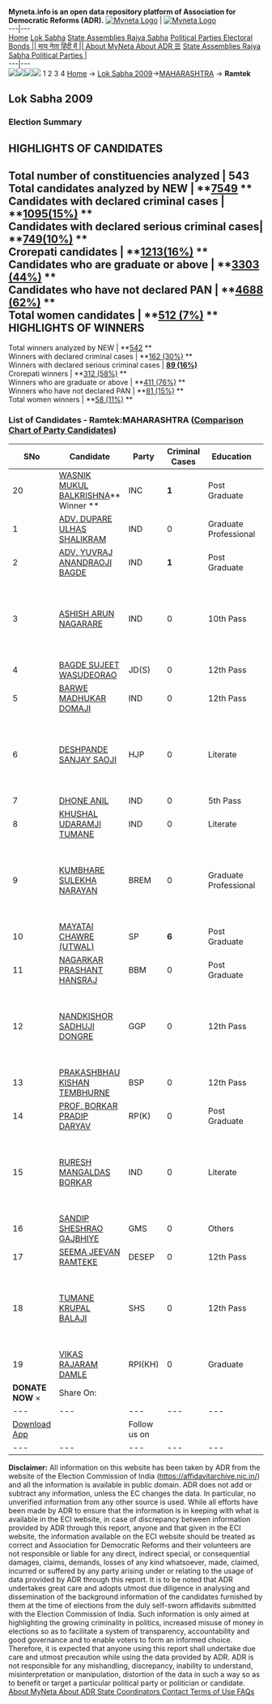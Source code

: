 **Myneta.info is an open data repository platform of Association for Democratic Reforms (ADR).**
[![Myneta Logo](https://www.myneta.info/lib/img/myneta-logo.png)](https://www.myneta.info/) | [![Myneta Logo](https://www.myneta.info/lib/img/adr-logo.png)](https://adrindia.org)  
---|---  
[Home](https://www.myneta.info/) [Lok Sabha](https://www.myneta.info/#ls "Lok Sabha") [ State Assemblies ](https://www.myneta.info/#sa "State Assemblies") [Rajya Sabha](https://www.myneta.info/#rs "Rajya Sabha") [Political Parties ](https://www.myneta.info/party "Political Parties") [ Electoral Bonds ](https://www.myneta.info/electoral_bonds "Electoral Bonds") [ || माय नेता हिंदी में || ](https://translate.google.co.in/translate?prev=hp&hl=en&js=y&u=www.myneta.info&sl=en&tl=hi&history_state0=) [ About MyNeta ](https://adrindia.org/content/about-myneta) [ About ADR ](https://adrindia.org/about-adr/who-we-are) [☰](javascript:void\(0\))
[ State Assemblies ](https://www.myneta.info/#sa "State Assemblies") [ Rajya Sabha ](https://www.myneta.info/#rs "Rajya Sabha") [ Political Parties ](https://www.myneta.info/party "Political Parties")
|   
---|---  
![](https://www.myneta.info/lib/img/banner/banner-1.png)![](https://www.myneta.info/lib/img/banner/banner-2.png)![](https://www.myneta.info/lib/img/banner/banner-3.png)![](https://www.myneta.info/lib/img/banner/banner-4.png)
1  2  3  4 
[Home](https://www.myneta.info/) → [Lok Sabha 2009](https://www.myneta.info/ls2009/)→[MAHARASHTRA](https://www.myneta.info/ls2009/index.php?action=show_constituencies&state_id=13) → **Ramtek**
### 
## Lok Sabha 2009
###  Election Summary 
HIGHLIGHTS OF CANDIDATES  
---  
Total number of constituencies analyzed |  543   
Total candidates analyzed by NEW | **[7549](https://www.myneta.info/ls2009/index.php?action=summary&subAction=candidates_analyzed&sort=candidate#summary) **  
Candidates with declared criminal cases | **[1095(15%)](https://www.myneta.info/ls2009/index.php?action=summary&subAction=crime&sort=candidate#summary) **  
Candidates with declared serious criminal cases| **[749(10%)](https://www.myneta.info/ls2009/index.php?action=summary&subAction=serious_crime&sort=candidate#summary) **  
Crorepati candidates | **[1213(16%)](https://www.myneta.info/ls2009/index.php?action=summary&subAction=crorepati&sort=candidate#summary) **  
Candidates who are graduate or above | **[3303 (44%)](https://www.myneta.info/ls2009/index.php?action=summary&subAction=education&sort=candidate#summary) **  
Candidates who have not declared PAN | **[4688 (62%)](https://www.myneta.info/ls2009/index.php?action=summary&subAction=without_pan&sort=candidate#summary) **  
Total women candidates | **[512 (7%)](https://www.myneta.info/ls2009/index.php?action=summary&subAction=women_candidate&sort=candidate#summary) **  
HIGHLIGHTS OF WINNERS  
---  
Total winners analyzed by NEW | **[542](https://www.myneta.info/ls2009/index.php?action=summary&subAction=winner_analyzed&sort=candidate#summary) **  
Winners with declared criminal cases | **[162 (30%)](https://www.myneta.info/ls2009/index.php?action=summary&subAction=winner_crime&sort=candidate#summary) **  
Winners with declared serious criminal cases | **[89 (16%)](https://www.myneta.info/ls2009/index.php?action=summary&subAction=winner_serious_crime&sort=candidate#summary)**  
Crorepati winners | **[312 (58%)](https://www.myneta.info/ls2009/index.php?action=summary&subAction=winner_crorepati&sort=candidate#summary) **  
Winners who are graduate or above | **[411 (76%)](https://www.myneta.info/ls2009/index.php?action=summary&subAction=winner_education&sort=candidate#summary) **  
Winners who have not declared PAN | **[81 (15%)](https://www.myneta.info/ls2009/index.php?action=summary&subAction=winner_without_pan&sort=candidate#summary) **  
Total women winners | **[58 (11%)](https://www.myneta.info/ls2009/index.php?action=summary&subAction=winner_women&sort=candidate#summary) **  
### List of Candidates - Ramtek:MAHARASHTRA ([Comparison Chart of Party Candidates](https://www.myneta.info/ls2009/comparisonchart.php?constituency_id=66))
SNo | Candidate| Party| Criminal Cases| Education| Age| Total Assets| Liabilities  
---|---|---|---|---|---|---|---  
20  | [WASNIK MUKUL BALKRISHNA](https://www.myneta.info/ls2009/candidate.php?candidate_id=186)** Winner ** | INC | **1** | Post Graduate| 49 | Rs 31,11,932 ~ 31 Lacs+ | Rs 0 ~   
1  | [ADV. DUPARE ULHAS SHALIKRAM](https://www.myneta.info/ls2009/candidate.php?candidate_id=1965) | IND | 0 | Graduate Professional| 42 | Rs 1,55,000 ~ 1 Lacs+ | Rs 0 ~   
2  | [ADV. YUVRAJ ANANDRAOJI BAGDE](https://www.myneta.info/ls2009/candidate.php?candidate_id=1967) | IND | **1** | Post Graduate| 34 | Rs 50,000 ~ 50 Thou+ | Rs 0 ~   
3  | [ASHISH ARUN NAGARARE](https://www.myneta.info/ls2009/candidate.php?candidate_id=1964) | IND | 0 | 10th Pass| 29 | ![](https://myneta.info/image_v2.php?myneta_folder=ls2009&candidate_id=1964&col=ta) | ![](https://myneta.info/image_v2.php?myneta_folder=ls2009&candidate_id=1964&col=lia)  
4  | [BAGDE SUJEET WASUDEORAO](https://www.myneta.info/ls2009/candidate.php?candidate_id=1959) | JD(S) | 0 | 12th Pass| 43 | Rs 3,09,000 ~ 3 Lacs+ | Rs 0 ~   
5  | [BARWE MADHUKAR DOMAJI](https://www.myneta.info/ls2009/candidate.php?candidate_id=1966) | IND | 0 | 12th Pass| 43 | Rs 10,73,000 ~ 10 Lacs+ | Rs 0 ~   
6  | [DESHPANDE SANJAY SAOJI](https://www.myneta.info/ls2009/candidate.php?candidate_id=179) | HJP | 0 | Literate| 45 | ![](https://myneta.info/image_v2.php?myneta_folder=ls2009&candidate_id=179&col=ta) | ![](https://myneta.info/image_v2.php?myneta_folder=ls2009&candidate_id=179&col=lia)  
7  | [DHONE ANIL](https://www.myneta.info/ls2009/candidate.php?candidate_id=180) | IND | 0 | 5th Pass| 43 | Rs 12,40,000 ~ 12 Lacs+ | Rs 2,018 ~ 2 Thou+  
8  | [KHUSHAL UDARAMJI TUMANE](https://www.myneta.info/ls2009/candidate.php?candidate_id=181) | IND | 0 | Literate| 53 | Rs 3,22,000 ~ 3 Lacs+ | Rs 0 ~   
9  | [KUMBHARE SULEKHA NARAYAN](https://www.myneta.info/ls2009/candidate.php?candidate_id=1956) | BREM | 0 | Graduate Professional| 49 | ![](https://myneta.info/image_v2.php?myneta_folder=ls2009&candidate_id=1956&col=ta) | ![](https://myneta.info/image_v2.php?myneta_folder=ls2009&candidate_id=1956&col=lia)  
10  | [MAYATAI CHAWRE (UTWAL)](https://www.myneta.info/ls2009/candidate.php?candidate_id=1961) | SP | **6** | Post Graduate| 37 | Rs 33,40,000 ~ 33 Lacs+ | Rs 7,20,000 ~ 7 Lacs+  
11  | [NAGARKAR PRASHANT HANSRAJ](https://www.myneta.info/ls2009/candidate.php?candidate_id=1957) | BBM | 0 | Post Graduate| 34 | Rs 1,05,000 ~ 1 Lacs+ | Rs 0 ~   
12  | [NANDKISHOR SADHUJI DONGRE](https://www.myneta.info/ls2009/candidate.php?candidate_id=1958) | GGP | 0 | 12th Pass| 35 | ![](https://myneta.info/image_v2.php?myneta_folder=ls2009&candidate_id=1958&col=ta) | ![](https://myneta.info/image_v2.php?myneta_folder=ls2009&candidate_id=1958&col=lia)  
13  | [PRAKASHBHAU KISHAN TEMBHURNE](https://www.myneta.info/ls2009/candidate.php?candidate_id=1955) | BSP | 0 | 12th Pass| 34 | Rs 39,47,000 ~ 39 Lacs+ | Rs 6,76,000 ~ 6 Lacs+  
14  | [PROF. BORKAR PRADIP DARYAV](https://www.myneta.info/ls2009/candidate.php?candidate_id=1960) | RP(K) | 0 | Post Graduate| 49 | Rs 26,15,000 ~ 26 Lacs+ | Rs 5,00,000 ~ 5 Lacs+  
15  | [RURESH MANGALDAS BORKAR](https://www.myneta.info/ls2009/candidate.php?candidate_id=183) | IND | 0 | Literate| 33 | ![](https://myneta.info/image_v2.php?myneta_folder=ls2009&candidate_id=183&col=ta) | ![](https://myneta.info/image_v2.php?myneta_folder=ls2009&candidate_id=183&col=lia)  
16  | [SANDIP SHESHRAO GAJBHIYE](https://www.myneta.info/ls2009/candidate.php?candidate_id=1963) | GMS | 0 | Others| 36 | Rs 16,41,000 ~ 16 Lacs+ | Rs 1,40,000 ~ 1 Lacs+  
17  | [SEEMA JEEVAN RAMTEKE](https://www.myneta.info/ls2009/candidate.php?candidate_id=182) | DESEP | 0 | 12th Pass| 36 | Rs 2,00,000 ~ 2 Lacs+ | Rs 0 ~   
18  | [TUMANE KRUPAL BALAJI](https://www.myneta.info/ls2009/candidate.php?candidate_id=184) | SHS | 0 | 12th Pass| 43 | ![](https://myneta.info/image_v2.php?myneta_folder=ls2009&candidate_id=184&col=ta) | ![](https://myneta.info/image_v2.php?myneta_folder=ls2009&candidate_id=184&col=lia)  
19  | [VIKAS RAJARAM DAMLE](https://www.myneta.info/ls2009/candidate.php?candidate_id=1962) | RPI(KH) | 0 | Graduate| 41 | Rs 6,51,460 ~ 6 Lacs+ | Rs 0 ~   
|  **DONATE NOW** × |  Share On:  | [](https://api.whatsapp.com/send?text=https%3A%2F%2Fmyneta.info%2Fpunjab2022%2Findex.php%3Faction%3Dshow_constituencies%26state_id%3D19) | [](https://www.facebook.com/sharer/sharer.php?u=https%3A%2F%2Fmyneta.info%2Fpunjab2022%2Findex.php%3Faction%3Dshow_constituencies%26state_id%3D19) | [](https://twitter.com/share?url=https%3A%2F%2Fmyneta.info%2Fpunjab2022%2Findex.php%3Faction%3Dshow_constituencies%26state_id%3D19)  
---|---|---|---|---  
| [ Download App ](https://play.google.com/store/apps/details?id=com.webrosoft.myneta1&pcampaignid=pcampaignidMKT-Other-global-all-co-prtnr-py-PartBadge-Mar2515-1) | [](https://play.google.com/store/apps/details?id=com.webrosoft.myneta1&pcampaignid=pcampaignidMKT-Other-global-all-co-prtnr-py-PartBadge-Mar2515-1) |  Follow us on  | [](https://www.facebook.com/adrindia.org/) | [](https://twitter.com/adrspeaks) | [](https://groups.google.com/g/national-election-watch?hl=en&pli=1) | [](https://www.instagram.com/adrspeaks/) | [](https://www.youtube.com/user/adrspeaks) | [](https://sharechat.com/profile/adrspeaks)  
---|---|---|---|---|---|---|---|---  
**Disclaimer:** All information on this website has been taken by ADR from the website of the Election Commission of India (https://affidavitarchive.nic.in/) and all the information is available in public domain. ADR does not add or subtract any information, unless the EC changes the data. In particular, no unverified information from any other source is used. While all efforts have been made by ADR to ensure that the information is in keeping with what is available in the ECI website, in case of discrepancy between information provided by ADR through this report, anyone and that given in the ECI website, the information available on the ECI website should be treated as correct and Association for Democratic Reforms and their volunteers are not responsible or liable for any direct, indirect special, or consequential damages, claims, demands, losses of any kind whatsoever, made, claimed, incurred or suffered by any party arising under or relating to the usage of data provided by ADR through this report. It is to be noted that ADR undertakes great care and adopts utmost due diligence in analysing and dissemination of the background information of the candidates furnished by them at the time of elections from the duly self-sworn affidavits submitted with the Election Commission of India. Such information is only aimed at highlighting the growing criminality in politics, increased misuse of money in elections so as to facilitate a system of transparency, accountability and good governance and to enable voters to form an informed choice. Therefore, it is expected that anyone using this report shall undertake due care and utmost precaution while using the data provided by ADR. ADR is not responsible for any mishandling, discrepancy, inability to understand, misinterpretation or manipulation, distortion of the data in such a way so as to benefit or target a particular political party or politician or candidate. 
[ About MyNeta ](https://adrindia.org/content/about-myneta) [ About ADR ](https://adrindia.org/about-adr/who-we-are) [ State Coordinators ](https://adrindia.org/about-adr/state-coordinators) [ Contact ](https://adrindia.org/contact-us) [ Terms of Use ](https://adrindia.org/content/adr-terms-use) [ FAQs ](https://adrindia.org/content/faqs)
